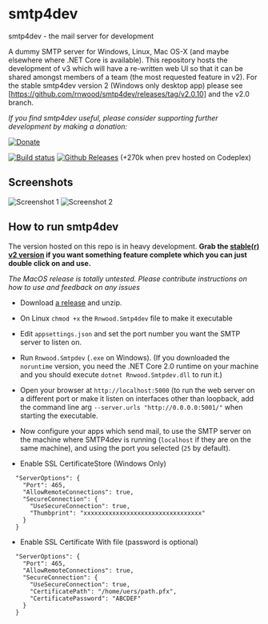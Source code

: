 # smtp4dev
smtp4dev - the mail server for development

A dummy SMTP server for Windows, Linux, Mac OS-X (and maybe elsewhere where .NET Core is available). This repository hosts the development of v3 which will have a re-written web UI so that it can be shared amongst members of a team (the most requested feature in v2).
For the stable smtp4dev version 2 (Windows only desktop app) please see [https://github.com/rnwood/smtp4dev/releases/tag/v2.0.10] and the v2.0 branch.

*If you find smtp4dev useful, please consider supporting further development by making a donation:*

<a href='https://www.paypal.me/rnwood'><img alt='Donate' src='https://www.paypalobjects.com/webstatic/en_US/btn/btn_donate_pp_142x27.png'/></a>

[![Build status](https://ci.appveyor.com/api/projects/status/tay9sajnfh4vy2x0/branch/master?svg=true)](https://ci.appveyor.com/project/rnwood/smtp4dev/branch/master)
[![Github Releases](https://img.shields.io/github/downloads/rnwood/smtp4dev/latest/total.svg)](https://github.com/rnwood/smtp4dev/releases) (+270k when prev hosted on Codeplex)

## Screenshots

![Screenshot 1](screenshot1.png)
![Screenshot 2](screenshot2.png)

## How to run smtp4dev

The version hosted on this repo is in heavy development. **Grab the [stable(r) v2 version](https://github.com/rnwood/smtp4dev/releases/tag/v2.0.10) if you want something feature complete which you can just double click on and use.**

*The MacOS release is totally untested. Please contribute instructions on how to use and feedback on any issues*

- Download [a release](https://github.com/rnwood/smtp4dev/releases) and unzip.

- On Linux `chmod +x` the `Rnwood.Smtp4dev` file to make it executable

- Edit ``appsettings.json`` and set the port number you want the SMTP server to listen on.

- Run `Rnwood.Smtpdev` (`.exe` on Windows). (If you downloaded the ``noruntime`` version, you need the .NET Core 2.0 runtime on your machine and you should execute ``dotnet Rnwood.Smtpdev.dll`` to run it.)

- Open your browser at `http://localhost:5000` (to run the web server on a different port or make it listen on interfaces other than loopback, add the command line arg `--server.urls "http://0.0.0.0:5001/"` when starting the executable.

- Now configure your apps which send mail, to use the SMTP server on the machine where SMTP4dev is running (``localhost`` if they are on the same machine), and using the port you selected (``25`` by default).

- Enable SSL CertificateStore (Windows Only)
```
  "ServerOptions": {
    "Port": 465,
    "AllowRemoteConnections": true,
    "SecureConnection": {
      "UseSecureConnection": true,
      "Thumbprint": "xxxxxxxxxxxxxxxxxxxxxxxxxxxxxxxxx"
    }
  }
```

- Enable SSL Certificate With file (password is optional)
```
  "ServerOptions": {
    "Port": 465,
    "AllowRemoteConnections": true,
    "SecureConnection": {
      "UseSecureConnection": true,
      "CertificatePath": "/home/uers/path.pfx",
	  "CertificatePassword": "ABCDEF"
    }
  }
```
